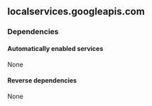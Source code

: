 ## localservices.googleapis.com

### Dependencies

#### Automatically enabled services

None

#### Reverse dependencies

None
